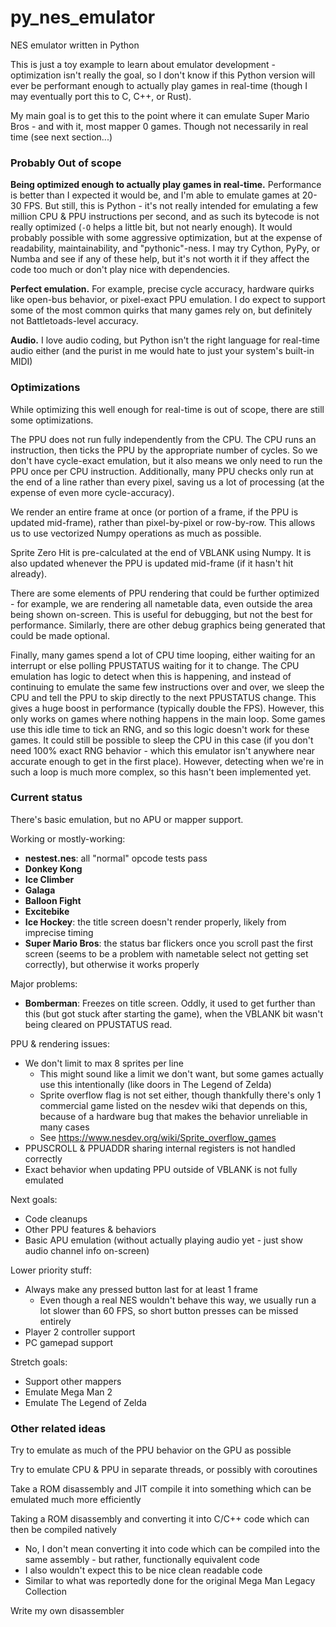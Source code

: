 # py_nes_emulator
NES emulator written in Python

This is just a toy example to learn about emulator development - optimization isn't really the goal, so I don't know if this Python version will ever be performant enough to actually play games in real-time (though I may eventually port this to C, C++, or Rust).

My main goal is to get this to the point where it can emulate Super Mario Bros - and with it, most mapper 0 games. Though not necessarily in real time (see next section...)

### Probably Out of scope

**Being optimized enough to actually play games in real-time.** Performance is better than I expected it would be, and I'm able to emulate games at 20-30 FPS. But still, this is Python - it's not really intended for emulating a few million CPU & PPU instructions per second, and as such its bytecode is not really optimized (`-O` helps a little bit, but not nearly enough). It would probably possible with some aggressive optimization, but at the expense of readability, maintainability, and "pythonic"-ness. I may try Cython, PyPy, or Numba and see if any of these help, but it's not worth it if they affect the code too much or don't play nice with dependencies.

**Perfect emulation.** For example, precise cycle accuracy, hardware quirks like open-bus behavior, or pixel-exact PPU emulation. I do expect to support some of the most common quirks that many games rely on, but definitely not Battletoads-level accuracy.

**Audio.** I love audio coding, but Python isn't the right language for real-time audio either (and the purist in me would hate to just your system's built-in MIDI)

### Optimizations

While optimizing this well enough for real-time is out of scope, there are still some optimizations.

The PPU does not run fully independently from the CPU. The CPU runs an instruction, then ticks the PPU by the appropriate number of cycles. So we don't have cycle-exact emulation, but it also means we only need to run the PPU once per CPU instruction. Additionally, many PPU checks only run at the end of a line rather than every pixel, saving us a lot of processing (at the expense of even more cycle-accuracy).

We render an entire frame at once (or portion of a frame, if the PPU is updated mid-frame), rather than pixel-by-pixel or row-by-row. This allows us to use vectorized Numpy operations as much as possible.

Sprite Zero Hit is pre-calculated at the end of VBLANK using Numpy. It is also updated whenever the PPU is updated mid-frame (if it hasn't hit already).

There are some elements of PPU rendering that could be further optimized - for example, we are rendering all nametable data, even outside the area being shown on-screen. This is useful for debugging, but not the best for performance. Similarly, there are other debug graphics being generated that could be made optional.

Finally, many games spend a lot of CPU time looping, either waiting for an interrupt or else polling PPUSTATUS waiting for it to change. The CPU emulation has logic to detect when this is happening, and instead of continuing to emulate the same few instructions over and over, we sleep the CPU and tell the PPU to skip directly to the next PPUSTATUS change. This gives a huge boost in performance (typically double the FPS). However, this only works on games where nothing happens in the main loop. Some games use this idle time to tick an RNG, and so this logic doesn't work for these games. It could still be possible to sleep the CPU in this case (if you don't need 100% exact RNG behavior - which this emulator isn't anywhere near accurate enough to get in the first place). However, detecting when we're in such a loop is much more complex, so this hasn't been implemented yet.

### Current status

There's basic emulation, but no APU or mapper support.

Working or mostly-working:

- **nestest.nes**: all "normal" opcode tests pass
- **Donkey Kong**
- **Ice Climber**
- **Galaga**
- **Balloon Fight**
- **Excitebike**
- **Ice Hockey**: the title screen doesn't render properly, likely from imprecise timing
- **Super Mario Bros**: the status bar flickers once you scroll past the first screen (seems to be a problem with nametable select not getting set correctly), but otherwise it works properly

Major problems:

- **Bomberman**: Freezes on title screen. Oddly, it used to get further than this (but got stuck after starting the game), when the VBLANK bit wasn't being cleared on PPUSTATUS read.

PPU & rendering issues:

- We don't limit to max 8 sprites per line
	- This might sound like a limit we don't want, but some games actually use this intentionally (like doors in The Legend of Zelda)
	- Sprite overflow flag is not set either, though thankfully there's only 1 commercial game listed on the nesdev wiki that depends on this, because of a hardware bug that makes the behavior unreliable in many cases
	- See https://www.nesdev.org/wiki/Sprite_overflow_games
- PPUSCROLL & PPUADDR sharing internal registers is not handled correctly
- Exact behavior when updating PPU outside of VBLANK is not fully emulated

Next goals:

- Code cleanups
- Other PPU features & behaviors
- Basic APU emulation (without actually playing audio yet - just show audio channel info on-screen)

Lower priority stuff:

- Always make any pressed button last for at least 1 frame
	- Even though a real NES wouldn't behave this way, we usually run a lot slower than 60 FPS, so short button presses can be missed entirely
- Player 2 controller support
- PC gamepad support

Stretch goals:

- Support other mappers
- Emulate Mega Man 2
- Emulate The Legend of Zelda

### Other related ideas

Try to emulate as much of the PPU behavior on the GPU as possible

Try to emulate CPU & PPU in separate threads, or possibly with coroutines

Take a ROM disassembly and JIT compile it into something which can be emulated much more efficiently

Taking a ROM disassembly and converting it into C/C++ code which can then be compiled natively

- No, I don't mean converting it into code which can be compiled into the same assembly - but rather, functionally equivalent code
- I also wouldn't expect this to be nice clean readable code
- Similar to what was reportedly done for the original Mega Man Legacy Collection

Write my own disassembler
